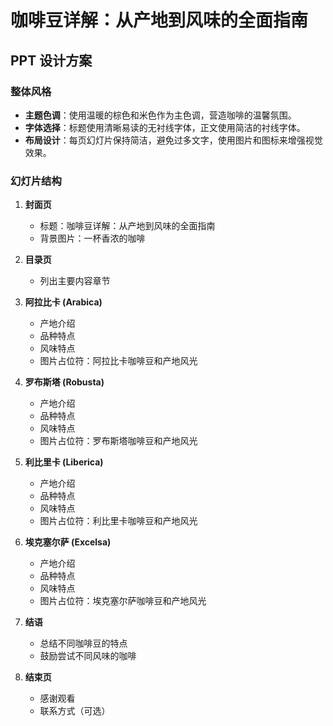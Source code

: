 # 咖啡豆详解：从产地到风味的全面指南

## PPT 设计方案

### 整体风格
- **主题色调**：使用温暖的棕色和米色作为主色调，营造咖啡的温馨氛围。
- **字体选择**：标题使用清晰易读的无衬线字体，正文使用简洁的衬线字体。
- **布局设计**：每页幻灯片保持简洁，避免过多文字，使用图片和图标来增强视觉效果。

### 幻灯片结构
1. **封面页**
   - 标题：咖啡豆详解：从产地到风味的全面指南
   - 背景图片：一杯香浓的咖啡

2. **目录页**
   - 列出主要内容章节

3. **阿拉比卡 (Arabica)**
   - 产地介绍
   - 品种特点
   - 风味特点
   - 图片占位符：阿拉比卡咖啡豆和产地风光

4. **罗布斯塔 (Robusta)**
   - 产地介绍
   - 品种特点
   - 风味特点
   - 图片占位符：罗布斯塔咖啡豆和产地风光

5. **利比里卡 (Liberica)**
   - 产地介绍
   - 品种特点
   - 风味特点
   - 图片占位符：利比里卡咖啡豆和产地风光

6. **埃克塞尔萨 (Excelsa)**
   - 产地介绍
   - 品种特点
   - 风味特点
   - 图片占位符：埃克塞尔萨咖啡豆和产地风光

7. **结语**
   - 总结不同咖啡豆的特点
   - 鼓励尝试不同风味的咖啡

8. **结束页**
   - 感谢观看
   - 联系方式（可选）